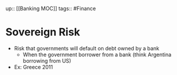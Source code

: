 up:: [[Banking MOC]]
tags:: #Finance 
# Sovereign Risk
- Risk that governments will default on debt owned by a bank
	- When the government borrower from a bank (think Argentina borrowing from US)
- Ex: Greece 2011